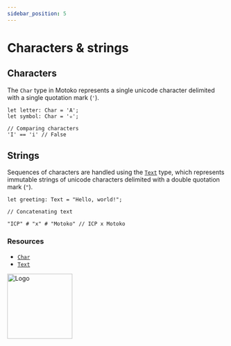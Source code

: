 ```yaml
---
sidebar_position: 5
---
```


# Characters & strings

## Characters

The `Char` type in Motoko represents a single unicode character delimited with a single quotation mark (`'`).

```motoko no-repl
let letter: Char = 'A';
let symbol: Char = '✮';

// Comparing characters
'I' == 'i' // False
```

## Strings

Sequences of characters are handled using the [`Text`](https://internetcomputer.org/docs/motoko/base/Text) type, which represents immutable strings of unicode characters delimited with a double quotation mark (`"`).

```motoko no-repl
let greeting: Text = "Hello, world!";

// Concatenating text

"ICP" # "x" # "Motoko" // ICP x Motoko
```

### Resources

- [`Char`](https://internetcomputer.org/docs/motoko/base/Char)
- [`Text`](https://internetcomputer.org/docs/motoko/base/Text)

<img src="https://cdn-assets-eu.frontify.com/s3/frontify-enterprise-files-eu/eyJwYXRoIjoiZGZpbml0eVwvYWNjb3VudHNcLzAxXC80MDAwMzA0XC9wcm9qZWN0c1wvNFwvYXNzZXRzXC8zOFwvMTc2XC9jZGYwZTJlOTEyNDFlYzAzZTQ1YTVhZTc4OGQ0ZDk0MS0xNjA1MjIyMzU4LnBuZyJ9:dfinity:9Q2_9PEsbPqdJNAQ08DAwqOenwIo7A8_tCN4PSSWkAM?width=2400" alt="Logo" width="150" height="150" />